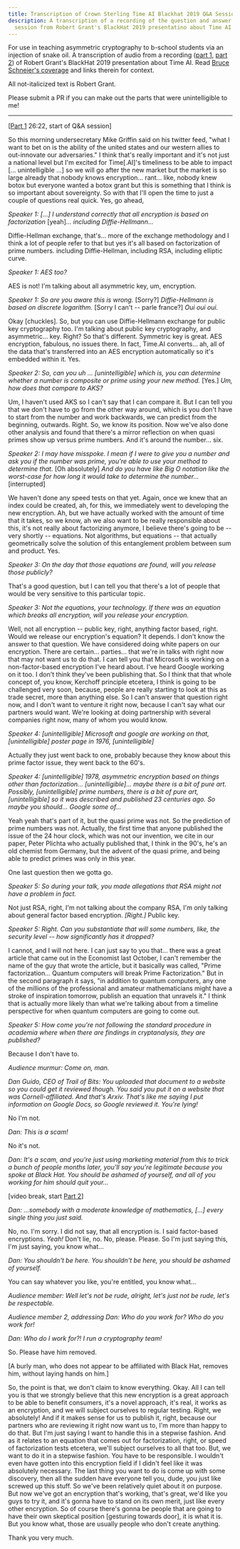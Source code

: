 ```yaml
---
title: Transcription of Crown Sterling Time AI Blackhat 2019 Q&A Session
description: A transcription of a recording of the question and answer
  session from Robert Grant's BlackHat 2019 presentatino about Time AI
---
```


For use in teaching asymmetric cryptography to
b-school students via an injection of snake oil. A transcription of audio from
a recording ([part 1][], [part 2][]) of Robert Grant's
BlackHat 2019 presentation about Time AI. Read [Bruce Schneier's coverage](https://www.schneier.com/blog/archives/2019/09/the_doghouse_cr_1.html) and links therein for context.

[part 1]: https://www.youtube.com/watch?v=oPiWqWJHz8E
[part 2]: https://www.youtube.com/watch?v=3nSOp9OfGtg

All not-italicized text is Robert Grant.

Please submit a PR if you can make out the parts that were unintelligible to me!

---

[[Part 1][] 26:22, start of Q&A session]

So this morning undersecretary Mike Griffin said on his twitter feed, "what I
want to bet on is the ability of the united states and our western allies to
out-innovate our adversaries." I think that's really important and it's not just
a national level but I'm excited for Time[.AI]'s timeliness to be able to impact
[... unintelligible ...] so we will go after the new market but the market is so
large already that nobody knows encryption… rant… like, nobody knew botox but
everyone wanted a botox grant but this is something that I think is so important
about sovereignty. So with that I'll open the time to just a couple of questions
real quick. Yes, go ahead,

_Speaker 1: [...] I understand correctly that all encryption is based on_
_factorization_ [yeah]_... including Diffie-Hellmann..._

Diffie-Hellman exchange, that's... more of the exchange methodology and I think
a lot of people refer to that but yes it's all based on factorization of prime
numbers. including Diffie-Hellman, including RSA, including elliptic curve.

_Speaker 1: AES too?_

AES is not! I'm talking about all asymmetric key, um, encryption.

_Speaker 1: So are you aware this is wrong._ [Sorry?] _Diffie-Hellmann is based_
_on discrete logarithm._ [Sorry I can't -- parle france?] _Oui oui oui._

Okay [chuckles]. So, but you can use Diffie-Hellmann exchange for public key
cryptography too. I'm talking about public key cryptography, and asymmetric...
key. Right? So that's different. Symmetric key is great. AES encryption,
fabulous, no issues there. In fact, Time.AI converts… ah, all of the data that's
 transferred into an AES encryption automatically so it's embedded within it. Yes.

_Speaker 2: So, can you uh … [unintelligible] which is, you can determine whether
a number is composite or prime using your new method._ [Yes.] _Um, how does that compare to AKS?_

Um, I haven't used AKS so I can't say that I can compare it. But I can tell you
that we don't have to go from the other way around, which is you don't have to
start from the number and work backwards, we can predict from the beginning,
outwards. Right. So, we know its position. Now we've also done other analysis
and found that there's a mirror reflection on when quasi primes show up versus
prime numbers. And it's around the number… six.

_Speaker 2: I may have misspoke. I mean if I were to give you a number and ask_
_you if the number was prime, you're able to use your method to determine that._
[Oh absolutely] _And do you have like Big O notation like the worst-case for how_
_long it would take to determine the number..._[interrupted]

We haven't done any speed tests on that yet. Again, once we knew that an index
could be created, ah, for this, we immediately went to developing the new
encryption. Ah, but we have actually worked with the amount of time that it
takes, so we know, ah we also want to be really responsible about this, it's not
really about factorizing anymore, I believe there's going to be -- very shortly
-- equations. Not algorithms, but equations -- that actually geometrically solve
the solution of this entanglement problem between sum and product. Yes.

_Speaker 3: On the day that those equations are found, will you release those publicly?_

That's a good question, but I can tell you that there's a lot of people that
would be very sensitive to this particular topic.

_Speaker 3: Not the equations, your technology. If there was an equation which_
_breaks all encryption, will you release your encryption._

Well, not all encryption -- public key, right, anything factor based, right.
Would we release our encryption's equation? It depends. I don't know the answer
to that question. We have considered doing white papers on our encryption. There
are certain... parties... that we're in talks with right now that may not want
us to do that. I can tell you that Microsoft is working on a non-factor-based
encryption I've heard about. I've heard Google working on it too. I don't think
they've been publishing that. So I think that that whole concept of, you know,
Kerchoff principle etcetera, I think is going to be challenged very soon,
because, people are really starting to look at this as trade secret, more than
anything else. So I can't answer that question right now, and I don't want to
venture it right now, because I can't say what our partners would want. We're
looking at doing partnership with several companies right now, many of whom you
would know.

_Speaker 4: [unintelligible] Microsoft and google are working on that,_
_[unintelligible] poster page in 1976, [unintelligible]_

Actually they just went back to one, probably because they know about this prime
factor issue, they went back to the 60's.

_Speaker 4: [unintelligible] 1978, asymmetric encryption based on things other_
_than factorization...  [unintelligible]... maybe there is a bit of pure art._
_Possibly, [unintelligible] prime numbers, there is a bit of pure art,_
_[unintelligible] so it was described and published 23 centuries ago._
_So maybe you should... Google some of..._

Yeah yeah that's part of it, but the quasi prime was not. So the prediction of
prime numbers was not. Actually, the first time that anyone published the issue
of the 24 hour clock, which was not our invention, we cite in our paper,
Peter Plichta who actually published that, I think in the 90's, he's an old
chemist from Germany, but the advent of the quasi prime, and being able to
predict primes was only in this year.

One last question then we gotta go.

_Speaker 5: So during your talk, you made allegations that RSA might not have a_
_problem in fact._

Not just RSA, right, I'm not talking about the company RSA, I'm only talking
about general factor based encryption. _[Right.]_ Public key.

_Speaker 5: Right. Can you substantiate that will some numbers, like, the_
_security level -- how significantly has it dropped?_

I cannot, and I will not here. I can just say to you that… there was a great
article that came out in the Economist last October, I can't remember the name
of the guy that wrote the article, but it basically was called,
"Prime factorization… Quantum computers will break Prime Factorization." But in
the second paragraph it says, "in addition to quantum computers, any one of the
millions of the professional and amateur mathematicians might have a stroke of
inspiration tomorrow, publish an equation that unravels it." I think that is
actually more likely than what we're talking about from a timeline perspective
for when quantum computers are going to come out.

_Speaker 5: How come you're not following the standard procedure in academia_
_where when there are findings in cryptanalysis, they are published?_

Because I don't have to.

_Audience murmur: Come on, man._

_Dan Guido, CEO of Trail of Bits: You uploaded that document to a website so you could get it_
_reviewed though. You said you put it on a website that was Cornell-affiliated._
_And that's Arxiv. That's like me saying I put information on Google Docs, so_
_Google reviewed it. You're lying!_

No I'm not.

_Dan: This is a scam!_

No it's not.

_Dan: It's a scam, and you're just using marketing material from this to trick a_
_bunch of people months later, you'll say you're legitimate because you spoke at_
_Black Hat. You should be ashamed of yourself, and all of you working for him_
_should quit your..._

[video break, start [Part 2][]]

_Dan: ...somebody with a moderate knowledge of mathematics, […] every single thing_
_you just said._

No, no. I'm sorry. I did not say, that all encryption is. I said factor-based
encryptions. _Yeah!_ Don't lie, no. No, please. Please. So I'm just saying this,
I'm just saying, you know what...

_Dan: You shouldn't be here. You shouldn't be here, you should be ashamed of yourself._

You can say whatever you like, you're entitled, you know what…

_Audience member: Well let's not be rude, alright, let's just not be rude, let's be respectable._

_Audience member 2, addressing Dan: Who do you work for? Who do you work for!_

_Dan: Who do I work for?! I run a cryptography team!_

So. Please have him removed.

[A burly man, who does not appear to be affiliated with Black Hat, removes him, without laying hands on him.]

So, the point is that, we don't claim to know everything. Okay. All I can tell you is that we strongly believe that this new encryption is a great approach to be able to benefit consumers, it's a novel approach, it's real, it works as an encryption, and we will subject ourselves to regular testing. Right, we absolutely! And if it makes sense for us to publish it, right, because our partners who are reviewing  it right now want us to, I'm more than happy to do that. But I'm just saying I want to handle this in a stepwise fashion. And as it relates to an equation that comes out for factorization, right, or speed of factorization tests etcetera, we'll subject ourselves to all that too. But, we want to do it in a stepwise fashion. You have to be responsible. I wouldn't even have gotten into this encryption field if I didn't feel like it was absolutely necessary. The last thing you want to do is come up with some discovery, then all the sudden have everyone tell you, dude, you just like screwed up this stuff. So we've been relatively quiet about it on purpose. But now we've got an encryption that's working, that's great, we'd like you guys to try it, and it's gonna have to stand on its own merit, just like every other encryption. So of course there's gonna be people that are going to have their own skeptical position [gesturing towards door], it is what it is. But you know what, those are usually people who don't create anything.

Thank you very much.
